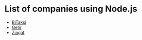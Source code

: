 # List of companies using Node.js

* [BiTaksi](https://bitaksi.com/)
* [Getir](http://getir.com/)
* [Zingat](https://www.zingat.com/)
